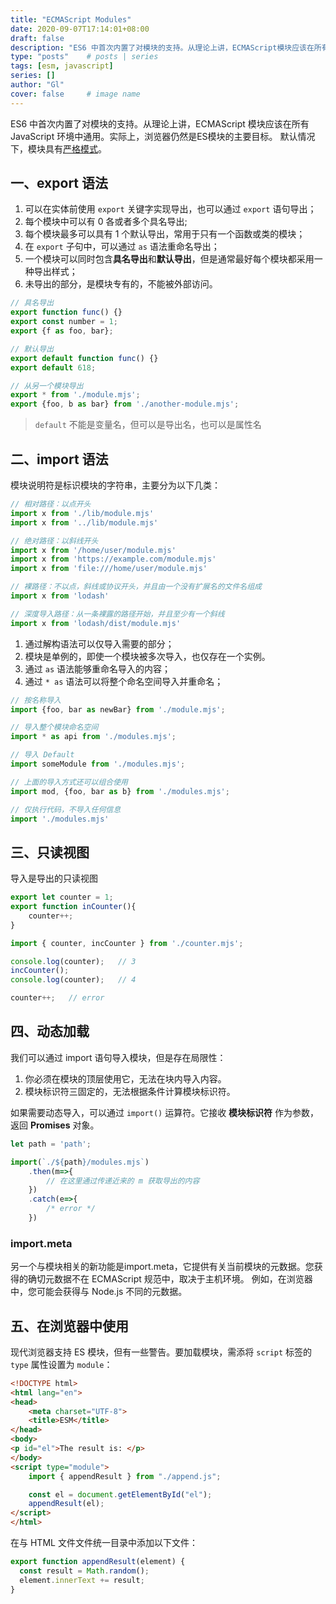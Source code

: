 ```yaml
---
title: "ECMAScript Modules"
date: 2020-09-07T17:14:01+08:00
draft: false
description: "ES6 中首次内置了对模块的支持。从理论上讲，ECMAScript模块应该在所有JavaScript环境中通用。实际上，浏览器仍然是ES模块的主要目标。"
type: "posts"    # posts | series
tags: [esm, javascript]
series: []
author: "Gl"
cover: false     # image name
---
```


ES6 中首次内置了对模块的支持。从理论上讲，ECMAScript 模块应该在所有 JavaScript 环境中通用。实际上，浏览器仍然是ES模块的主要目标。
默认情况下，模块具有[严格模式](https://developer.mozilla.org/en-US/docs/Web/JavaScript/Reference/Strict_mode)。

## 一、export 语法

1. 可以在实体前使用 `export` 关键字实现导出，也可以通过 `export` 语句导出；
1. 每个模块中可以有 0 各或者多个具名导出;
1. 每个模块最多可以具有 1 个默认导出，常用于只有一个函数或类的模块；
1. 在 `export` 子句中，可以通过 `as` 语法重命名导出；
1. 一个模块可以同时包含**具名导出**和**默认导出**，但是通常最好每个模块都采用一种导出样式；
1. 未导出的部分，是模块专有的，不能被外部访问。

```js
// 具名导出
export function func() {}
export const number = 1;
export {f as foo, bar};

// 默认导出
export default function func() {}
export default 618;

// 从另一个模块导出
export * from './module.mjs';
export {foo, b as bar} from './another-module.mjs';
```

> `default` 不能是变量名，但可以是导出名，也可以是属性名

## 二、import 语法

模块说明符是标识模块的字符串，主要分为以下几类：

```js
// 相对路径：以点开头
import x from './lib/module.mjs'
import x from '../lib/module.mjs'

// 绝对路径：以斜线开头
import x from '/home/user/module.mjs'
import x from 'https://example.com/module.mjs'
import x from 'file:///home/user/module.mjs'

// 裸路径：不以点，斜线或协议开头，并且由一个没有扩展名的文件名组成
import x from 'lodash'

// 深度导入路径：从一条裸露的路径开始，并且至少有一个斜线
import x from 'lodash/dist/module.mjs'
```

1. 通过解构语法可以仅导入需要的部分；
1. 模块是单例的，即使一个模块被多次导入，也仅存在一个实例。
1. 通过 `as` 语法能够重命名导入的内容；
1. 通过 `* as` 语法可以将整个命名空间导入并重命名；

```js
// 按名称导入
import {foo, bar as newBar} from './module.mjs';

// 导入整个模块命名空间
import * as api from './modules.mjs';

// 导入 Default
import someModule from './modules.mjs';

// 上面的导入方式还可以组合使用
import mod, {foo, bar as b} from './modules.mjs';

// 仅执行代码，不导入任何信息
import './modules.mjs'
```

## 三、只读视图

导入是导出的只读视图

```js
export let counter = 1;
export function inCounter(){
    counter++;
}
```

```js
import { counter, incCounter } from './counter.mjs';

console.log(counter);   // 3
incCounter();
console.log(counter);   // 4

counter++;   // error
```

## 四、动态加载

我们可以通过 import 语句导入模块，但是存在局限性：

1. 你必须在模块的顶层使用它，无法在块内导入内容。
2. 模块标识符三固定的，无法根据条件计算模块标识符。

如果需要动态导入，可以通过 `import()` 运算符。它接收 **模块标识符** 作为参数，返回 **Promises** 对象。

```js
let path = 'path';

import(`./${path}/modules.mjs`)
    .then(m=>{
        // 在这里通过传递近来的 m 获取导出的内容
    })
    .catch(e=>{
        /* error */
    })
```

### import.meta

另一个与模块相关的新功能是import.meta，它提供有关当前模块的元数据。您获得的确切元数据不在 ECMAScript 规范中，取决于主机环境。
例如，在浏览器中，您可能会获得与 Node.js 不同的元数据。

## 五、在浏览器中使用

现代浏览器支持 ES 模块，但有一些警告。要加载模块，需添将 `script` 标签的 `type` 属性设置为 `module`：

```html
<!DOCTYPE html>
<html lang="en">
<head>
    <meta charset="UTF-8">
    <title>ESM</title>
</head>
<body>
<p id="el">The result is: </p>
</body>
<script type="module">
    import { appendResult } from "./append.js";

    const el = document.getElementById("el");
    appendResult(el);
</script>
</html>
```

在与 HTML 文件文件统一目录中添加以下文件：

```js
export function appendResult(element) {
  const result = Math.random();
  element.innerText += result;
}
```
